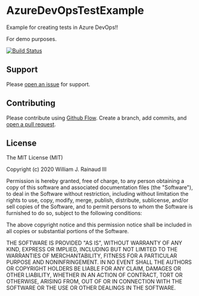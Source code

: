 # AzureDevOpsTestExample
Example for creating tests in Azure DevOps!!

For demo purposes.

[![Build Status](https://dev.azure.com/wrainaud/billrainaud.AzureDevOpsTestExample/_apis/build/status/wrainaud.AzureDevOpsTestExample?branchName=main)](https://dev.azure.com/wrainaud/billrainaud.AzureDevOpsTestExample/_build/latest?definitionId=3&branchName=main)

Support
-------

Please [open an issue](https://github.com/wrainaud/AzureDevOpsTestExample/issues/new) for support.

Contributing
-------

Please contribute using [Github Flow](https://guides.github.com/introduction/flow/). Create a branch, add commits, and [open a pull request](https://github.com/wrainaud/AzureDevOpsTestExample/compare/).

License
-------

The MIT License (MIT)

Copyright (c) 2020 William J. Rainaud III

Permission is hereby granted, free of charge, to any person obtaining a copy of this software and associated documentation files (the "Software"), to deal in the Software without restriction, including without limitation the rights to use, copy, modify, merge, publish, distribute, sublicense, and/or sell copies of the Software, and to permit persons to whom the Software is furnished to do so, subject to the following conditions:

The above copyright notice and this permission notice shall be included in all copies or substantial portions of the Software.

THE SOFTWARE IS PROVIDED "AS IS", WITHOUT WARRANTY OF ANY KIND, EXPRESS OR IMPLIED, INCLUDING BUT NOT LIMITED TO THE WARRANTIES OF MERCHANTABILITY, FITNESS FOR A PARTICULAR PURPOSE AND NONINFRINGEMENT. IN NO EVENT SHALL THE AUTHORS OR COPYRIGHT HOLDERS BE LIABLE FOR ANY CLAIM, DAMAGES OR OTHER LIABILITY, WHETHER IN AN ACTION OF CONTRACT, TORT OR OTHERWISE, ARISING FROM, OUT OF OR IN CONNECTION WITH THE SOFTWARE OR THE USE OR OTHER DEALINGS IN THE SOFTWARE.  